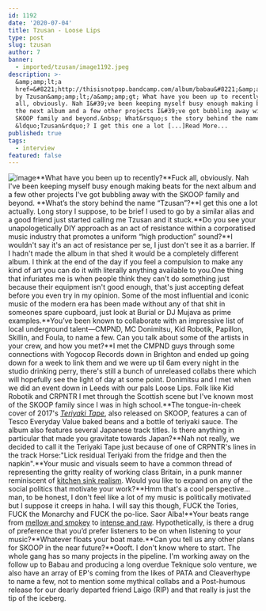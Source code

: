 ```yaml
---
id: 1192
date: '2020-07-04'
title: Tzusan - Loose Lips
type: post
slug: tzusan
author: 7
banner:
  - imported/tzusan/image1192.jpeg
description: >-
  &amp;amp;lt;a
  href=&#8221;http://thisisnotpop.bandcamp.com/album/babau&#8221;&amp;amp;gt;BABAU
  by Tzusan&amp;amp;lt;/a&amp;amp;gt; What have you been up to recently? Fuck
  all, obviously. Nah I&#39;ve been keeping myself busy enough making beats for
  the next album and a few other projects I&#39;ve got bubbling away with the
  SKOOP family and beyond.&nbsp; What&rsquo;s the story behind the name
  &ldquo;Tzusan&rdquo;? I get this one a lot [...]Read More...
published: true
tags:
  - interview
featured: false
---
```

![image](../imported/tzusan/image1192.jpeg)**What have you been up to recently?**Fuck all, obviously. Nah I've been keeping myself busy enough making beats for the next album and a few other projects I've got bubbling away with the SKOOP family and beyond. **What’s the story behind the name “Tzusan”?**I get this one a lot actually. Long story I suppose, to be brief I used to go by a similar alias and a good friend just started calling me Tzusan and it stuck.**Do you see your unapologetically DIY approach as an act of resistance within a corporatised music industry that promotes a uniform “high production” sound?**I wouldn't say it's an act of resistance per se, I just don't see it as a barrier. If I hadn't made the album in that shed it would be a completely different album. I think at the end of the day if you feel a compulsion to make any kind of art you can do it with literally anything available to you.One thing that infuriates me is when people think they can't do something just because their equipment isn't good enough, that's just accepting defeat before you even try in my opinion. Some of the most influential and iconic music of the modern era has been made without any of that shit in someones spare cupboard, just look at Burial or DJ Mujava as prime examples.**You’ve been known to collaborate with an impressive list of local underground talent—CMPND, MC Donimitsu, Kid Robotik, Papillon, Skillin, and Foula, to name a few. Can you talk about some of the artists in your crew, and how you met?**I met the CMPND guys through some connections with Yogocop Records down in Brighton and ended up going down for a week to link them and we were up til 6am every night in the studio drinking perry, there's still a bunch of unreleased collabs there which will hopefully see the light of day at some point. Donimitsu and I met when we did an event down in Leeds with our pals Loose Lips. Folk like Kid Robotik and CRPNTR I met through the Scottish scene but I've known most of the SKOOP family since I was in high school.**The tongue-in-cheek cover of 2017's [_Teriyaki Tape_](https://skoop.bandcamp.com/album/the-teriyaki-tape), also released on SKOOP, features a can of Tesco Everyday Value baked beans and a bottle of teriyaki sauce. The album also features several Japanese track titles. Is there anything in particular that made you gravitate towards Japan?**Nah not really, we decided to call it the Teriyaki Tape just because of one of CRPNTR's lines in the track Horse:"Lick residual Teriyaki from the fridge and then the napkin".**Your music and visuals seem to have a common thread of representing the gritty reality of working class Britain, in a punk manner reminiscent of [kitchen sink realism](https://en.wikipedia.org/wiki/Kitchen_sink_realism). Would you like to expand on any of the social politics that motivate your work?**Hmm that's a cool perspective… man, to be honest, I don't feel like a lot of my music is politically motivated but I suppose it creeps in haha. I will say this though, FUCK the Tories, FUCK the Monarchy and FUCK the po-lice. Saor Alba!**Your beats range from [mellow and smokey](https://www.youtube.com/watch?v=vrn6186WvXU) to [intense and raw](https://www.youtube.com/watch?v=GhtWGJ-19D8). Hypothetically, is there a drug of preference that you’d prefer listeners to be on when listening to your music?**Whatever floats your boat mate.**Can you tell us any other plans for SKOOP in the near future?**Oooft. I don't know where to start. The whole gang has so many projects in the pipeline. I'm working away on the follow up to Babau and producing a long overdue Teknique solo venture, we also have an array of EP's coming from the likes of PATA and Cleaverhype to name a few, not to mention some mythical collabs and a Post-humous release for our dearly departed friend Laigo (RIP) and that really is just the tip of the iceberg.